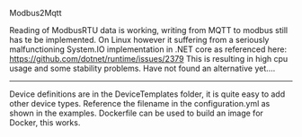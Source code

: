 Modbus2Mqtt

Reading of ModbusRTU data is working, writing from MQTT to modbus still has te be implemented. On Linux however it suffering from a seriously malfunctioning System.IO implementation in .NET core as referenced here: https://github.com/dotnet/runtime/issues/2379 This is resulting in high cpu usage and some stability problems. Have not found an alternative yet....

----

Device definitions are in the DeviceTemplates folder, it is quite easy to add other device types.
Reference the filename in the configuration.yml as shown in the examples.
Dockerfile can be used to build an image for Docker, this works.
